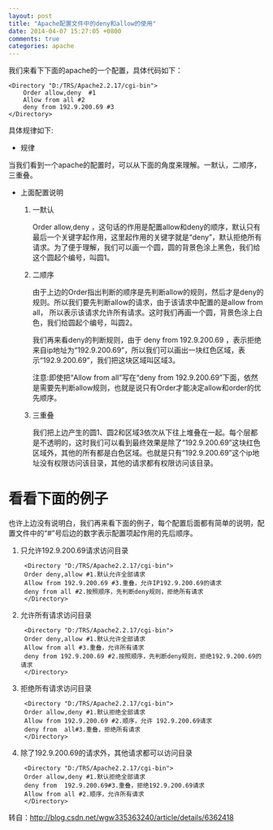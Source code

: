 ```yaml
---
layout: post
title: "Apache配置文件中的deny和allow的使用"
date: 2014-04-07 15:27:05 +0800
comments: true
categories: apache
---
```


我们来看下下面的apache的一个配置，具体代码如下：
```
<Directory "D:/TRS/Apache2.2.17/cgi-bin">
    Order allow,deny  #1
    Allow from all #2
    deny from 192.9.200.69 #3
</Directory>
```

具体规律如下:

- 规律

当我们看到一个apache的配置时，可以从下面的角度来理解。一默认，二顺序，三重叠。

- 上面配置说明


    1. 一默认

        Order allow,deny ，这句话的作用是配置allow和deny的顺序，默认只有最后一个关键字起作用，这里起作用的关键字就是“deny”，默认拒绝所有请求。为了便于理解，我们可以画一个圆，圆的背景色涂上黑色，我们给这个圆起个编号，叫圆1。

    2. 二顺序

        由于上边的Order指出判断的顺序是先判断allow的规则，然后才是deny的规则。所以我们要先判断allow的请求，由于该请求中配置的是allow from all，
        所以表示该请求允许所有请求。这时我们再画一个圆，背景色涂上白色，我们给圆起个编号，叫圆2。

        我们再来看deny的判断规则，由于 deny from 192.9.200.69 ，表示拒绝来自ip地址为“192.9.200.69”，所以我们可以画出一块红色区域，表示“192.9.200.69”，我们把这块区域叫区域3。

        注意:即使把“Allow from all”写在“deny from 192.9.200.69”下面，依然是需要先判断allow规则，也就是说只有Order才能决定allow和order的优先顺序。

    3. 三重叠

        我们把上边产生的圆1、圆2和区域3依次从下往上堆叠在一起。每个层都是不透明的，这时我们可以看到最终效果是除了“192.9.200.69”这块红色区域外，其他的所有都是白色区域。也就是只有“192.9.200.69”这个ip地址没有权限访问该目录，其他的请求都有权限访问该目录。

# 看看下面的例子

也许上边没有说明白，我们再来看下面的例子，每个配置后面都有简单的说明，配置文件中的“#”号后边的数字表示配置项起作用的先后顺序。

1. 只允许192.9.200.69请求访问目录
 
        <Directory "D:/TRS/Apache2.2.17/cgi-bin">
        Order deny,allow #1.默认允许全部请求
        Allow from 192.9.200.69 #3.重叠，允许IP192.9.200.69的请求
        deny from all #2.按照顺序，先判断deny规则，拒绝所有请求
        </Directory>
 
2. 允许所有请求访问目录 

        <Directory "D:/TRS/Apache2.2.17/cgi-bin">
        Order deny,allow #1.默认允许全部请求
        Allow from all #3.重叠，允许所有请求
        deny from 192.9.200.69 #2.按照顺序，先判断deny规则，拒绝192.9.200.69的请求
        </Directory>

  
3. 拒绝所有请求访问目录 

        <Directory "D:/TRS/Apache2.2.17/cgi-bin">
        Order allow,deny #1.默认拒绝全部请求
        Allow from 192.9.200.69 #2.顺序，允许 192.9.200.69请求
        deny from  all#3.重叠，拒绝所有请求
        </Directory>

 
4. 除了192.9.200.69的请求外，其他请求都可以访问目录

        <Directory "D:/TRS/Apache2.2.17/cgi-bin">
        Order allow,deny #1.默认拒绝全部请求
        deny from  192.9.200.69#3.重叠，拒绝192.9.200.69请求
        Allow from all #2.顺序，允许所有请求
        </Directory>
 
转自：http://blog.csdn.net/wgw335363240/article/details/6362418
